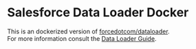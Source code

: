 # Salesforce Data Loader Docker
This is an dockerized version of [forcedotcom/dataloader](https://github.com/forcedotcom/dataloader).\
For more information consult the [Data Loader Guide](https://developer.salesforce.com/docs/atlas.en-us.dataLoader.meta/dataLoader/data_loader.htm).